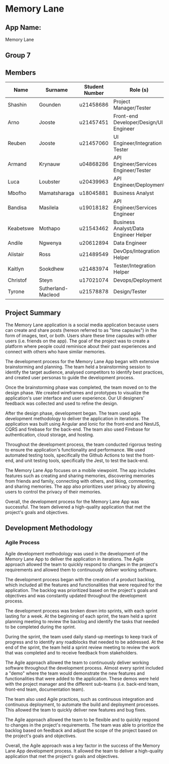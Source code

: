 # Memory Lane

## App Name:
Memory Lane

## Group 7
## Members
| Name | Surname | Student Number | Role (s) |
| --- | --- | --- | --- |
| Shashin | Gounden | u21458686 | Project Manager/Tester |
| Arno | Jooste | u21457451 | Front-end Developer/Design/UI Engineer |
| Reuben | Jooste | u21457060 | UI Engineer/Integration Tester |
| Armand | Krynauw | u04868286 | API Engineer/Services Engineer/Tester |
| Luca | Loubster | u20439963 | API Engineer/Deployment |
| Mbofho | Mamatsharaga | u18045881 | Business Analyst |
| Bandisa | Masilela | u19018182 | API Engineer/Services Engineer |
| Keabetswe | Mothapo | u21543462 | Business Analyst/Data Engineer Helper |
| Andile | Ngwenya | u20612894 | Data Engineer |
| Alistair | Ross | u21489549 | DevOps/Integration Helper |
| Kaitlyn | Sookdhew  | u21483974 | Tester/Integration Helper |
| Christof | Steyn | u17021074 | Devops/Deployment |
| Tyrone | Sutherland-Macleod | u21578878 | Design/Tester |

## Project Summary
The Memory Lane application is a social media application because users can create and share posts (hereon referred to as "time capsules") in the form of images, text, or both. Users share these time capsules with other users (i.e. friends on the app). The goal of the project was to create a platform where people could reminisce about their past experiences and connect with others who have similar memories.

The development process for the Memory Lane App began with extensive brainstorming and planning. The team held a brainstorming session to identify the target audience, analysed competitors to identify best practices, and created user personas to guide the development process.

Once the brainstorming phase was completed, the team moved on to the design phase. We created wireframes and prototypes to visualize the application's user interface and user experience. Our UI designers’ feedback was collected and used to refine the design.

After the design phase, development began. The team used agile development methodology to deliver the application in iterations. The application was built using Angular and Ionic for the front-end and NestJS, CQRS and firebase for the back-end. The team also used Firebase for authentication, cloud storage, and hosting.

Throughout the development process, the team conducted rigorous testing to ensure the application's functionality and performance. We used automated testing tools, specifically the Github Actions to test the front-end, and unit testing tools, specifically the Jest, to test the back-end.

The Memory Lane App focuses on a mobile viewpoint. The app includes features such as creating and sharing memories, discovering memories from friends and family, connecting with others, and liking, commenting, and sharing memories. The app also prioritizes user privacy by allowing users to control the privacy of their memories.

Overall, the development process for the Memory Lane App was successful. The team delivered a high-quality application that met the project's goals and objectives.

## Development Methodology
### Agile Process

Agile development methodology was used in the development of the Memory Lane App to deliver the application in iterations. The Agile approach allowed the team to quickly respond to changes in the project's requirements and allowed them to continuously deliver working software.

The development process began with the creation of a product backlog, which included all the features and functionalities that were required for the application. The backlog was prioritized based on the project's goals and objectives and was constantly updated throughout the development process.

The development process was broken down into sprints, with each sprint lasting for a week. At the beginning of each sprint, the team held a sprint planning meeting to review the backlog and identify the tasks that needed to be completed during the sprint.

During the sprint, the team used daily stand-up meetings to keep track of progress and to identify any roadblocks that needed to be addressed. At the end of the sprint, the team held a sprint review meeting to review the work that was completed and to receive feedback from stakeholders.

The Agile approach allowed the team to continuously deliver working software throughout the development process. Almost every sprint included a "demo" where the team would demonstrate the new features and functionalities that were added to the application. These demos were held with the project manager and the different sub-teams (i.e. back-end team, front-end team, documentation team).

The team also used Agile practices, such as continuous integration and continuous deployment, to automate the build and deployment processes. This allowed the team to quickly deliver new features and bug fixes.

The Agile approach allowed the team to be flexible and to quickly respond to changes in the project's requirements. The team was able to prioritize the backlog based on feedback and adjust the scope of the project based on the project's goals and objectives.

Overall, the Agile approach was a key factor in the success of the Memory Lane App development process. It allowed the team to deliver a high-quality application that met the project's goals and objectives.
